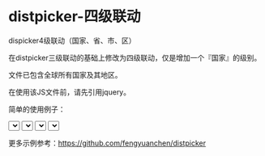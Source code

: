 # distpicker-四级联动
dispicker4级联动（国家、省、市、区）

在distpicker三级联动的基础上修改为四级联动，仅是增加一个『国家』的级别。

文件已包含全球所有国家及其地区。

在使用该JS文件前，请先引用jquery。

简单的使用例子：
<div data-toggle="distpicker" data-placeholder="3">
    <select></select>
    <select></select>
    <select></select>
    <select></select>
</div>

更多示例参考：https://github.com/fengyuanchen/distpicker
